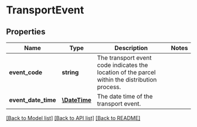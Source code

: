# TransportEvent

## Properties
Name | Type | Description | Notes
------------ | ------------- | ------------- | -------------
**event_code** | **string** | The transport event code indicates the location of the parcel within the distribution process. | 
**event_date_time** | [**\DateTime**](\DateTime.md) | The date time of the transport event. | 

[[Back to Model list]](../../README.md#documentation-for-models) [[Back to API list]](../../README.md#documentation-for-api-endpoints) [[Back to README]](../../README.md)

